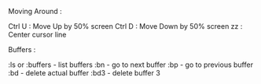 

Moving Around : 

Ctrl U	: Move Up by 50% screen
Ctrl D	: Move Down by 50% screen
zz		: Center cursor line

Buffers :

:ls or :buffers 	- list buffers
:bn		- go to next buffer
:bp		- go to previous buffer
:bd		- delete actual buffer
:bd3	- delete buffer 3 
